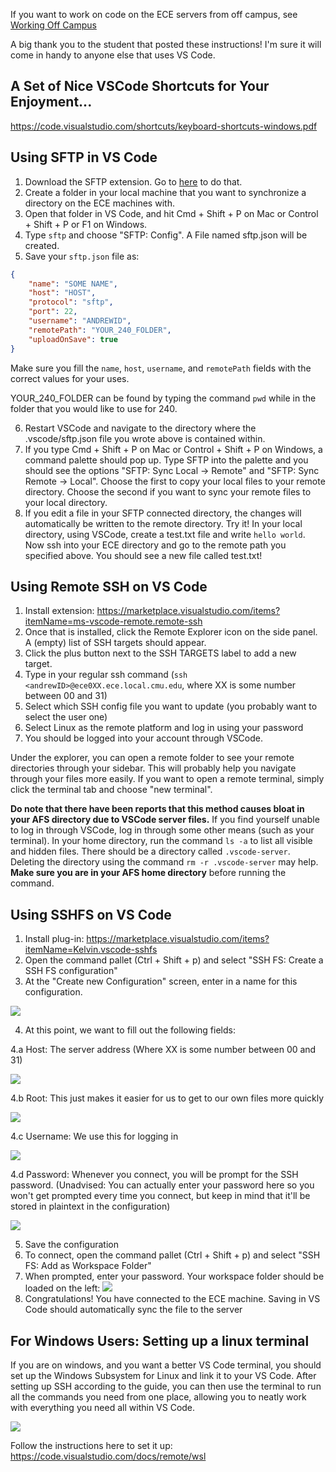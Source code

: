 If you want to work on code on the ECE servers from off campus, see [Working Off Campus](Working-Off-Campus)

A big thank you to the student that posted these instructions! I'm sure it will
come in handy to anyone else that uses VS Code.

## A Set of Nice VSCode Shortcuts for Your Enjoyment...
https://code.visualstudio.com/shortcuts/keyboard-shortcuts-windows.pdf

## Using SFTP in VS Code
1. Download the SFTP extension. Go to [here](https://marketplace.visualstudio.com/items?itemName=Natizyskunk.sftp) to do that.
2. Create a folder in your local machine that you want to synchronize a
   directory on the ECE machines with.
3. Open that folder in VS Code, and hit Cmd + Shift + P on Mac or Control + Shift + P or F1 on Windows.
4. Type `sftp` and choose "SFTP: Config". A File named sftp.json will be created.
5. Save your `sftp.json` file as:
```json
{
    "name": "SOME NAME",
    "host": "HOST",
    "protocol": "sftp",
    "port": 22,
    "username": "ANDREWID",
    "remotePath": "YOUR_240_FOLDER",
    "uploadOnSave": true
}
```
Make sure you fill the `name`, `host`, `username`, and `remotePath` fields with
the correct values for your uses.

YOUR_240_FOLDER can be found by typing the command `pwd` while in the folder that you would like to use for 240.

6. Restart VSCode and navigate to the directory where the .vscode/sftp.json file you wrote above is contained within.
7. If you type Cmd + Shift + P on Mac or Control + Shift + P on Windows, a command palette should pop up. Type SFTP into the palette and you should see the options "SFTP: Sync Local -> Remote" and "SFTP: Sync Remote -> Local". Choose the first to copy your local files to your remote directory. Choose the second if you want to sync your remote files to your local directory. 
8. If you edit a file in your SFTP connected directory, the changes will automatically be written to the remote directory. Try it! In your local directory, using VSCode, create a test.txt file and write `hello world`. Now ssh into your ECE directory and go to the remote path you specified above. You should see a new file called test.txt! 

## Using Remote SSH on VS Code
1. Install extension: https://marketplace.visualstudio.com/items?itemName=ms-vscode-remote.remote-ssh
2. Once that is installed, click the Remote Explorer icon on the side panel. A (empty) list of SSH targets should appear. 
3. Click the plus button next to the SSH TARGETS label to add a new target.
4. Type in your regular ssh command (`ssh <andrewID>@ece0XX.ece.local.cmu.edu`, where XX is some number between 00 and 31)
5. Select which SSH config file you want to update (you probably want to select the user one)
6. Select Linux as the remote platform and log in using your password
7. You should be logged into your account through VSCode.

Under the explorer, you can open a remote folder to see your remote directories through your sidebar. This will probably help you navigate through your files more easily. If you want to open a remote terminal, simply click the terminal tab and choose "new terminal". 

**Do note that there have been reports that this method causes bloat in your AFS directory due to VSCode server files.** If you find yourself unable to log in through VSCode, log in through some other means (such as your terminal). In your home directory, run the command `ls -a` to list all visible and hidden files. There should be a directory called `.vscode-server`. Deleting the directory using the command `rm -r .vscode-server` may help. **Make sure you are in your AFS home directory** before running the command. 

## Using SSHFS on VS Code
1. Install plug-in: https://marketplace.visualstudio.com/items?itemName=Kelvin.vscode-sshfs
2. Open the command pallet (Ctrl + Shift + p) and select "SSH FS: Create a SSH FS configuration"
3. At the "Create new Configuration" screen, enter in a name for this configuration.

![](https://i.imgur.com/loZ94dJ.jpg)

4. At this point, we want to fill out the following fields:

4.a Host: The server address (Where XX is some number between 00 and 31)

![](https://imgur.com/RkPpGQ6.jpg)

4.b Root: This just makes it easier for us to get to our own files more quickly

![](https://imgur.com/xvzccHe.jpg)

4.c Username: We use this for logging in

![](https://imgur.com/v3tT0eI.jpg)

4.d Password: Whenever you connect, you will be prompt for the SSH password. (Unadvised: You can actually enter your password here so you won't get prompted every time you connect, but keep in mind that it'll be stored in plaintext in the configuration)

![](https://imgur.com/bPKHrbV.jpg)

5. Save the configuration
6. To connect, open the command pallet (Ctrl + Shift + p) and select "SSH FS: Add as Workspace Folder"
7. When prompted, enter your password. Your workspace folder should be loaded on the left:
![](https://imgur.com/RvJgtU5.jpg)
8. Congratulations! You have connected to the ECE machine. Saving in VS Code should automatically sync the file to the server

## For Windows Users: Setting up a linux terminal
If you are on windows, and you want a better VS Code terminal, you should set up the Windows Subsystem for Linux and link it to your VS Code. After setting up SSH according to the guide, you can then use the terminal to run all the commands you need from one place, allowing you to neatly work with everything you need all within VS Code.

![](https://i.imgur.com/svErY7U.jpg)

Follow the instructions here to set it up: https://code.visualstudio.com/docs/remote/wsl